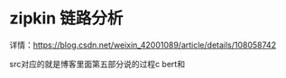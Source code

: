 # zipkin 链路分析
详情：https://blog.csdn.net/weixin_42001089/article/details/108058742

src对应的就是博客里面第五部分说的过程c
bert和
